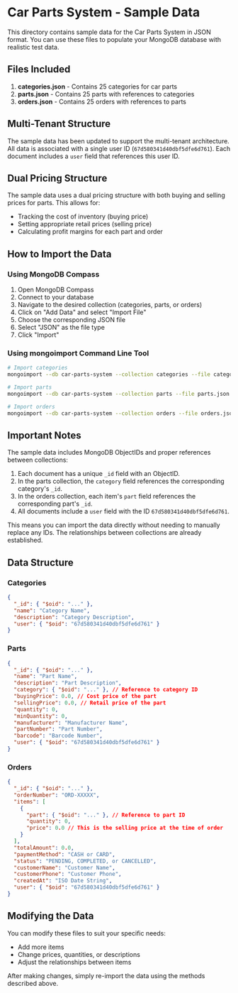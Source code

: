 # Car Parts System - Sample Data

This directory contains sample data for the Car Parts System in JSON format. You can use these files to populate your MongoDB database with realistic test data.

## Files Included

1. **categories.json** - Contains 25 categories for car parts
2. **parts.json** - Contains 25 parts with references to categories
3. **orders.json** - Contains 25 orders with references to parts

## Multi-Tenant Structure

The sample data has been updated to support the multi-tenant architecture. All data is associated with a single user ID (`67d580341d40dbf5dfe6d761`). Each document includes a `user` field that references this user ID.

## Dual Pricing Structure

The sample data uses a dual pricing structure with both buying and selling prices for parts. This allows for:

- Tracking the cost of inventory (buying price)
- Setting appropriate retail prices (selling price)
- Calculating profit margins for each part and order

## How to Import the Data

### Using MongoDB Compass

1. Open MongoDB Compass
2. Connect to your database
3. Navigate to the desired collection (categories, parts, or orders)
4. Click on "Add Data" and select "Import File"
5. Choose the corresponding JSON file
6. Select "JSON" as the file type
7. Click "Import"

### Using mongoimport Command Line Tool

```bash
# Import categories
mongoimport --db car-parts-system --collection categories --file categories.json --jsonArray

# Import parts
mongoimport --db car-parts-system --collection parts --file parts.json --jsonArray

# Import orders
mongoimport --db car-parts-system --collection orders --file orders.json --jsonArray
```

## Important Notes

The sample data includes MongoDB ObjectIDs and proper references between collections:

1. Each document has a unique `_id` field with an ObjectID.
2. In the parts collection, the `category` field references the corresponding category's `_id`.
3. In the orders collection, each item's `part` field references the corresponding part's `_id`.
4. All documents include a `user` field with the ID `67d580341d40dbf5dfe6d761`.

This means you can import the data directly without needing to manually replace any IDs. The relationships between collections are already established.

## Data Structure

### Categories

```json
{
  "_id": { "$oid": "..." },
  "name": "Category Name",
  "description": "Category Description",
  "user": { "$oid": "67d580341d40dbf5dfe6d761" }
}
```

### Parts

```json
{
  "_id": { "$oid": "..." },
  "name": "Part Name",
  "description": "Part Description",
  "category": { "$oid": "..." }, // Reference to category ID
  "buyingPrice": 0.0, // Cost price of the part
  "sellingPrice": 0.0, // Retail price of the part
  "quantity": 0,
  "minQuantity": 0,
  "manufacturer": "Manufacturer Name",
  "partNumber": "Part Number",
  "barcode": "Barcode Number",
  "user": { "$oid": "67d580341d40dbf5dfe6d761" }
}
```

### Orders

```json
{
  "_id": { "$oid": "..." },
  "orderNumber": "ORD-XXXXX",
  "items": [
    {
      "part": { "$oid": "..." }, // Reference to part ID
      "quantity": 0,
      "price": 0.0 // This is the selling price at the time of order
    }
  ],
  "totalAmount": 0.0,
  "paymentMethod": "CASH or CARD",
  "status": "PENDING, COMPLETED, or CANCELLED",
  "customerName": "Customer Name",
  "customerPhone": "Customer Phone",
  "createdAt": "ISO Date String",
  "user": { "$oid": "67d580341d40dbf5dfe6d761" }
}
```

## Modifying the Data

You can modify these files to suit your specific needs:

- Add more items
- Change prices, quantities, or descriptions
- Adjust the relationships between items

After making changes, simply re-import the data using the methods described above.
